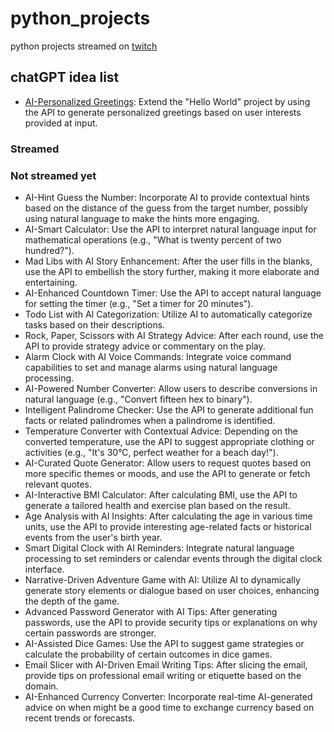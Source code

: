 # python_projects

python projects streamed on [twitch](https://twitch.tv/guccid0nut/)

## chatGPT idea list

- [AI-Personalized Greetings](https://www.twitch.tv/videos/2125259476): Extend the "Hello World" project by using the
  API to generate personalized greetings based on user interests provided at input.

### Streamed

### Not streamed  yet

- AI-Hint Guess the Number: Incorporate AI to provide contextual hints based on the distance of the guess from the
  target number, possibly using natural language to make the hints more engaging.
- AI-Smart Calculator: Use the API to interpret natural language input for mathematical operations (e.g., "What is
  twenty percent of two hundred?").
- Mad Libs with AI Story Enhancement: After the user fills in the blanks, use the API to embellish the story further,
  making it more elaborate and entertaining.
- AI-Enhanced Countdown Timer: Use the API to accept natural language for setting the timer (e.g., "Set a timer for 20
  minutes").
- Todo List with AI Categorization: Utilize AI to automatically categorize tasks based on their descriptions.
- Rock, Paper, Scissors with AI Strategy Advice: After each round, use the API to provide strategy advice or commentary
  on the play.
- Alarm Clock with AI Voice Commands: Integrate voice command capabilities to set and manage alarms using natural
  language processing.
- AI-Powered Number Converter: Allow users to describe conversions in natural language (e.g., "Convert fifteen hex to
  binary").
- Intelligent Palindrome Checker: Use the API to generate additional fun facts or related palindromes when a palindrome
  is identified.
- Temperature Converter with Contextual Advice: Depending on the converted temperature, use the API to suggest
  appropriate clothing or activities (e.g., "It's 30°C, perfect weather for a beach day!").
- AI-Curated Quote Generator: Allow users to request quotes based on more specific themes or moods, and use the API to
  generate or fetch relevant quotes.
- AI-Interactive BMI Calculator: After calculating BMI, use the API to generate a tailored health and exercise plan
  based on the result.
- Age Analysis with AI Insights: After calculating the age in various time units, use the API to provide interesting
  age-related facts or historical events from the user's birth year.
- Smart Digital Clock with AI Reminders: Integrate natural language processing to set reminders or calendar events
  through the digital clock interface.
- Narrative-Driven Adventure Game with AI: Utilize AI to dynamically generate story elements or dialogue based on user
  choices, enhancing the depth of the game.
- Advanced Password Generator with AI Tips: After generating passwords, use the API to provide security tips or
  explanations on why certain passwords are stronger.
- AI-Assisted Dice Games: Use the API to suggest game strategies or calculate the probability of certain outcomes in
  dice games.
- Email Slicer with AI-Driven Email Writing Tips: After slicing the email, provide tips on professional email writing or
  etiquette based on the domain.
- AI-Enhanced Currency Converter: Incorporate real-time AI-generated advice on when might be a good time to exchange
  currency based on recent trends or forecasts.
